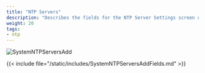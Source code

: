 ```yaml
---
title: "NTP Servers"
description: "Describes the fields for the NTP Server Settings screen on TrueNAS CORE."
weight: 20
tags:
- ntp
---
```


![SystemNTPServersAdd](/images/CORE/System/SystemNTPServersAdd.png "Adding a new NTP Server")

{{< include file="/static/includes/SystemNTPServersAddFields.md" >}}
